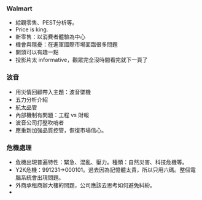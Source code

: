 ### Walmart

* 綜觀零售、PEST分析等。
* Price is king.
* 新零售：以消費者體驗為中心
* 機會與隱憂：在進軍國際市場面臨很多問題
* 開頭可以有趣一點
* 投影片太 informative，觀眾完全沒時間看完就下一頁了

### 波音

* 用災情回顧帶入主題：波音墜機
* 五力分析介紹
* 航太品管
* 內部機制有問題：工程 vs 財報
* 波音公司打壓吹哨者
* 應重新加強品質控管，恢復市場信心。

### 危機處理

* 危機出現普遍特性：緊急、混亂、壓力。種類：自然災害、科技危機等。
* Y2K危機：991231->000101。過去因為記憶體太貴，所以只用六碼。整個電腦系統會出現問題。
* 外商承租商辦大樓的問題，公司應該去思考如何避免糾紛。
* 
